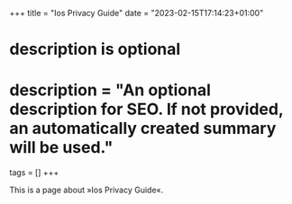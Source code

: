 +++
title = "Ios Privacy Guide"
date = "2023-02-15T17:14:23+01:00"

#
# description is optional
#
# description = "An optional description for SEO. If not provided, an automatically created summary will be used."

tags = []
+++

This is a page about »Ios Privacy Guide«.
